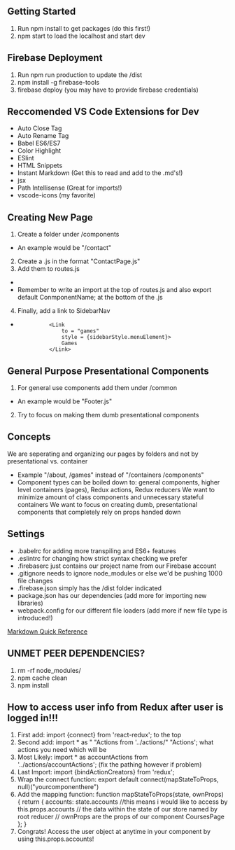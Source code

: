 Getting Started
---
1. Run npm install to get packages (do this first!)
2. npm start to load the localhost and start dev

Firebase Deployment
--
1. Run npm run production to update the /dist
2. npm install -g firebase-tools
3. firebase deploy (you may have to provide firebase credentials)

Reccomended VS Code Extensions for Dev
---
- Auto Close Tag
- Auto Rename Tag
- Babel ES6/ES7
- Color Highlight
- ESlint
- HTML Snippets
- Instant Markdown (Get this to read and add to the .md's!)
- jsx
- Path Intellisense (Great for imports!)
- vscode-icons (my favorite)

Creating New Page
---
1. Create a folder under /components 
- An example would be "/contact"
2. Create a .js in the format "ContactPage.js"
3. Add them to routes.js
- <Route path = "contact" component={ContactPage} />
- Remember to  write an import at the top of routes.js and also export default ConmponentName; at the bottom of the .js
4. Finally, add a link to SidebarNav
-               <Link 
                    to = "games" 
                    style = {sidebarStyle.menuElement}>
                    Games
                </Link>

General Purpose Presentational Components
---
1. For general use components add them under /common
- An example would be "Footer.js"
2. Try to focus on making them dumb presentational components

Concepts
---
We are seperating and organizing our pages by folders and not by presentational vs. container
- Example "/about, /games" instead of "/containers /components"
- Component types can be boiled down to: general components, higher level containers (pages), Redux actions, Redux reducers
We want to minimize amount of class components and unnecessary stateful containers
We want to focus on creating dumb, presentational components that completely rely on props handed down

Settings
---
- .babelrc for adding more transpiling and ES6+ features
- .eslintrc for changing how strict syntax checking we prefer
- .firebaserc just contains our project name from our Firebase account
- .gitignore needs to ignore node_modules or else we'd be pushing 1000 file changes
- .firebase.json simply has the /dist folder indicated
- package.json has our dependencies (add more for importing new libraries)
- webpack.config for our different file loaders (add more if new file type is introduced!)

[Markdown Quick Reference](https://github.com/tchapi/markdown-cheatsheet/blob/master/README.md)

UNMET PEER DEPENDENCIES?
---
1. rm -rf node_modules/
2. npm cache clean
3. npm install

How to access user info from Redux after user is logged in!!!
---
1. First add: import {connect} from 'react-redux'; to the top
2. Second add: import * as "   "Actions from '../actions/"   "Actions';  what actions you need which will be
3. Most Likely: import * as accountActions from '../actions/accountActions'; (fix the pathing however if problem)
4. Last Import: import {bindActionCreators} from 'redux';
5. Wrap the connect function: export default connect(mapStateToProps, null)("yourcomponenthere")
6. Add the mapping function: 
function mapStateToProps(state, ownProps) {
    return {
        accounts: state.accounts
        //this means i would like to access by this.props.accounts
        // the data within the state of our store named by root reducer
        // ownProps are the props of our component CoursesPage
    };
}
7. Congrats! Access the user object at anytime in your component by using this.props.accounts!